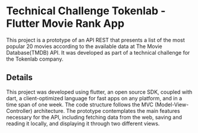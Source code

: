 # Technical Challenge Tokenlab - Flutter Movie Rank App

This project is a prototype of an API REST that presents a list of the most popular 20 movies according to the available data at The Movie Database(TMDB) API. It was developed as part of a technical challenge for the Tokenlab company.

## Details

This project was developed using flutter, an open source SDK, coupled with dart, a client-optimized language for fast apps on any platform, and in a time span of one week. The code structure follows the MVC (Model-View-Controller) architecture. The prototype contemplates the main features necessary for the API, including fetching data from the web, saving and reading it locally, and displaying it through two different views.

